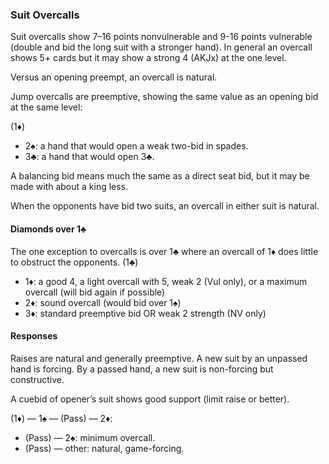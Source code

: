 ### Suit Overcalls
Suit overcalls show 7–16 points nonvulnerable and 9-16 points vulnerable
(double and bid the long suit with a stronger hand). 
In general an overcall shows 5+ cards 
but it may show a strong 4 (AKJx) at the one level.

Versus an opening preempt, an overcall is natural.

Jump overcalls are preemptive, showing the same value as an opening bid at the
same level:

(1♦)
   * 2♠: a hand that would open a weak two-bid in spades.
   * 3♣: a hand that would open 3♣.
   
A balancing bid means much the same as a direct seat bid, 
but it may be made with about a king less.

When the opponents have bid two suits,
an overcall in either suit is natural.

#### Diamonds over 1♣
The one exception to overcalls is over 1♣ where an overcall of 1♦ does little to obstruct the opponents.
(1♣)
   * 1♦: a good 4, a light overcall with 5, weak 2 (Vul only), or a maximum overcall (will bid again if possible)
   * 2♦: sound overcall (would bid over 1♠)
   * 3♦: standard preemptive bid OR weak 2 strength (NV only)

#### Responses
Raises are natural and generally preemptive.
A new suit by an unpassed hand is forcing. 
By a passed hand, a new suit is non-forcing but constructive.

A cuebid of opener’s suit shows good support (limit raise or better).

(1♦) — 1♠ — (Pass) — 2♦:
   * (Pass) — 2♠: minimum overcall.
   * (Pass) — other: natural, game-forcing.

